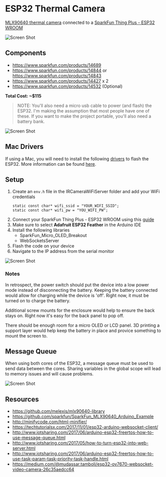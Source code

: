 # ESP32 Thermal Camera

[MLX90640 thermal camera](https://www.sparkfun.com/products/14844) connected to a [SparkFun Thing Plus - ESP32 WROOM](https://www.sparkfun.com/products/14689)

![Screen Shot](enclosure/camera01.jpg)

## Components

- https://www.sparkfun.com/products/14689
- https://www.sparkfun.com/products/14844 or https://www.sparkfun.com/products/14843
- https://www.sparkfun.com/products/14427 x 2
- https://www.sparkfun.com/products/14532 (Optional)

**Total Cost: ~$115**

> NOTE: You'll also need a micro usb cable to power (and flash) the ESP32. I'm making the assumption that most people have one of these. If you want to make the project portable, you'll also need a battery bank.
 
![Screen Shot](enclosure/camera.gif)

## Mac Drivers

If using a Mac, you will need to install the following [drivers](https://www.silabs.com/products/development-tools/software/usb-to-uart-bridge-vcp-drivers) to flash the ESP32. More information can be found [here](https://github.com/espressif/arduino-esp32/issues/1084).

## Setup

1. Create an `env.h` file in the IRCameraWiFiServer folder and add your WiFi credentials
   ```
   static const char* wifi_ssid = "YOUR_WIFI_SSID";
   static const char* wifi_pw = "YOU_WIFI_PW";
   ```
2. Connect your SparkFun Thing Plus - ESP32 WROOM using this [guide](https://learn.sparkfun.com/tutorials/esp32-thing-plus-hookup-guide) 
3. Make sure to select **Adafruit ESP32 Feather** in the Arduino IDE
4. Install the following libraries
   - SparkFun_Micro_OLED_Breakout
   - WebSocketsServer
5. Flash the code on your device
6. Navigate to the IP address from the serial monitor

![Screen Shot](enclosure/camera02.jpg)

### Notes

In retrospect, the power switch should put the device into a low power mode instead of disconnecting the battery. Keeping the battery connected would allow for charging while the device is 'off'. Right now, it must be turned on to charge the battery.

Additional screw mounts for the enclosure would help to ensure the back stays on. Right now it's easy for the back panel to pop off.

There should be enough room for a micro OLED or LCD panel. 3D printing a support layer would help keep the battery in place and provice something to mount the screen to.

## Message Queue

When using both cores of the ESP32, a message queue must be used to send data between the cores. Sharing variables in the global scope will lead to memory issues and will cause problems.

![Screen Shot](enclosure/camera03.jpg)

## Resources

- https://github.com/melexis/mlx90640-library
- https://github.com/sparkfun/SparkFun_MLX90640_Arduino_Example
- http://minifycode.com/html-minifier/
- https://techtutorialsx.com/2017/11/01/esp32-arduino-websocket-client/
- http://www.iotsharing.com/2017/06/arduino-esp32-freertos-how-to-use-message-queue.html
- http://www.iotsharing.com/2017/05/how-to-turn-esp32-into-web-server.html
- http://www.iotsharing.com/2017/06/arduino-esp32-freertos-how-to-use-task-param-task-priority-task-handle.html
- https://medium.com/@mudassar.tamboli/esp32-ov7670-websocket-video-camera-26c35aedcc64
